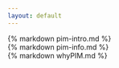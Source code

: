 ```yaml
---
layout: default
---
```


<div class="selection" id="selection0">
	<div class="top-main-part"> 
		{% markdown pim-intro.md %} 
	</div>
</div>
<div class="selection bg-gray" id="selection1">   
	<div class="container top-space" >
		{% markdown pim-info.md %}
	</div>
</div>	
<div class="selection" id="selection2">
	<div class="row" >
		<div class="col-md-12 col-sm-12">
			<div class="vertical-tab-menu">
				{% markdown whyPIM.md %}
            </div>
        </div>
    </div>
</div>
